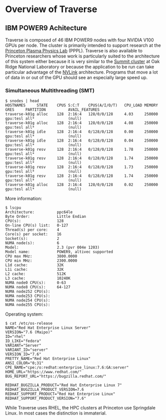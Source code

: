 # Overview of Traverse

## IBM POWER9 Achitecture

Traverse is composed of 46 IBM POWER9 nodes with four NVIDIA V100 GPUs per node. The cluster is primarily intended
to support research at the <a href="https://www.pppl.gov">Princeton
Plasma Physics Lab</a> (PPPL). Traverse is also available to Princeton researchers whose work is particularly
suited to the architecture of this system either because it is very similar to
the <a href="https://www.olcf.ornl.gov/olcf-resources/compute-systems/summit/">Summit cluster</a> at Oak Ridge National
Laboratory or because the application to be run can take particular advantage of
the <a href="https://www.nvidia.com/en-us/data-center/nvlink/">NVLink</a> architecture. Programs that move a lot of
data in or out of the GPU should see an especially large speed up.

### Simultaneous Multithreading (SMT)

```
$ snodes | head
HOSTNAMES     STATE    CPUS S:C:T    CPUS(A/I/O/T)   CPU_LOAD MEMORY   GRES     PARTITION          AVAIL_FEATURES
traverse-k01g alloc    128  2:16:4   128/0/0/128     4.03     250000   gpu:tesl all*               (null)
traverse-k01g alloc    128  2:16:4   128/0/0/128     4.08     250000   gpu:tesl all*               (null)
traverse-k01g idle     128  2:16:4   0/128/0/128     0.00     250000   gpu:tesl all*               (null)
traverse-k01g idle     128  2:16:4   0/128/0/128     0.04     250000   gpu:tesl all*               (null)
traverse-k01g resv     128  2:16:4   0/128/0/128     1.78     250000   gpu:tesl all*               (null)
traverse-k01g resv     128  2:16:4   0/128/0/128     1.74     250000   gpu:tesl all*               (null)
traverse-k01g resv     128  2:16:4   0/128/0/128     1.73     250000   gpu:tesl all*               (null)
traverse-k01g resv     128  2:16:4   0/128/0/128     1.74     250000   gpu:tesl all*               (null)
traverse-k01g alloc    128  2:16:4   128/0/0/128     0.02     250000   gpu:tesl all*               (null)
```

More information:

```
$ lscpu
Architecture:          ppc64le
Byte Order:            Little Endian
CPU(s):                128
On-line CPU(s) list:   0-127
Thread(s) per core:    4
Core(s) per socket:    16
Socket(s):             2
NUMA node(s):          6
Model:                 2.3 (pvr 004e 1203)
Model name:            POWER9, altivec supported
CPU max MHz:           3800.0000
CPU min MHz:           2300.0000
L1d cache:             32K
L1i cache:             32K
L2 cache:              512K
L3 cache:              10240K
NUMA node0 CPU(s):     0-63
NUMA node8 CPU(s):     64-127
NUMA node252 CPU(s):   
NUMA node253 CPU(s):   
NUMA node254 CPU(s):   
NUMA node255 CPU(s):   
```

Operating system:

```
$ cat /etc/os-release
NAME="Red Hat Enterprise Linux Server"
VERSION="7.6 (Maipo)"
ID="rhel"
ID_LIKE="fedora"
VARIANT="Server"
VARIANT_ID="server"
VERSION_ID="7.6"
PRETTY_NAME="Red Hat Enterprise Linux"
ANSI_COLOR="0;31"
CPE_NAME="cpe:/o:redhat:enterprise_linux:7.6:GA:server"
HOME_URL="https://www.redhat.com/"
BUG_REPORT_URL="https://bugzilla.redhat.com/"

REDHAT_BUGZILLA_PRODUCT="Red Hat Enterprise Linux 7"
REDHAT_BUGZILLA_PRODUCT_VERSION=7.6
REDHAT_SUPPORT_PRODUCT="Red Hat Enterprise Linux"
REDHAT_SUPPORT_PRODUCT_VERSION="7.6"
```

While Traverse uses RHEL, the HPC clusters at Princeton use Springdale Linux. In most cases the
distinction is immaterial.
